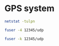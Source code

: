 # GPS system
```sh
netstat -tulpn 
```

```sh
fuser -4 12345/udp 
```

```sh
fuser -k 12345/udp 
```